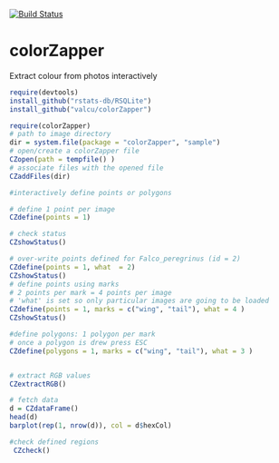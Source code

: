 [![Build Status](https://travis-ci.org/valcu/colorZapper.svg?branch=master)](https://travis-ci.org/valcu/colorZapper)

colorZapper
===========
Extract colour from photos interactively

```R
require(devtools)
install_github("rstats-db/RSQLite")
install_github("valcu/colorZapper")
```

```R
require(colorZapper)
# path to image directory
dir = system.file(package = "colorZapper", "sample")
# open/create a colorZapper file
CZopen(path = tempfile() )
# associate files with the opened file
CZaddFiles(dir)
```

```R
#interactively define points or polygons

# define 1 point per image
CZdefine(points = 1)

# check status
CZshowStatus()

# over-write points defined for Falco_peregrinus (id = 2)
CZdefine(points = 1, what  = 2)
CZshowStatus()
# define points using marks
# 2 points per mark = 4 points per image
# 'what' is set so only particular images are going to be loaded
CZdefine(points = 1, marks = c("wing", "tail"), what = 4 )
CZshowStatus()

#define polygons: 1 polygon per mark
# once a polygon is drew press ESC 
CZdefine(polygons = 1, marks = c("wing", "tail"), what = 3 )
```

```R

# extract RGB values
CZextractRGB()

# fetch data
d = CZdataFrame()
head(d)
barplot(rep(1, nrow(d)), col = d$hexCol)

#check defined regions
 CZcheck()

 

```












